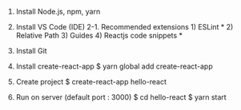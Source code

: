 1. Install Node.js, npm, yarn

2. Install VS Code (IDE)
  2-1. Recommended extensions
        1) ESLint     *
        2) Relative Path
        3) Guides
        4) Reactjs code snippets    *
        
3. Install Git

4. Install create-react-app
  $ yarn global add create-react-app
  
5. Create project
  $ create-react-app hello-react
  
6. Run on server (default port : 3000)
  $ cd hello-react
  $ yarn start
